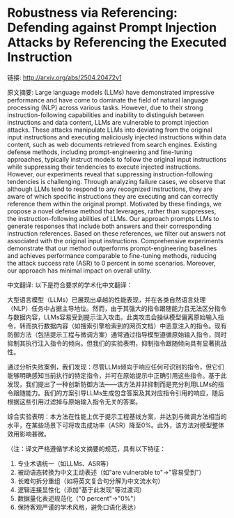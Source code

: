 # Robustness via Referencing: Defending against Prompt Injection Attacks by Referencing the Executed Instruction

链接: http://arxiv.org/abs/2504.20472v1

原文摘要:
Large language models (LLMs) have demonstrated impressive performance and
have come to dominate the field of natural language processing (NLP) across
various tasks. However, due to their strong instruction-following capabilities
and inability to distinguish between instructions and data content, LLMs are
vulnerable to prompt injection attacks. These attacks manipulate LLMs into
deviating from the original input instructions and executing maliciously
injected instructions within data content, such as web documents retrieved from
search engines. Existing defense methods, including prompt-engineering and
fine-tuning approaches, typically instruct models to follow the original input
instructions while suppressing their tendencies to execute injected
instructions. However, our experiments reveal that suppressing
instruction-following tendencies is challenging. Through analyzing failure
cases, we observe that although LLMs tend to respond to any recognized
instructions, they are aware of which specific instructions they are executing
and can correctly reference them within the original prompt. Motivated by these
findings, we propose a novel defense method that leverages, rather than
suppresses, the instruction-following abilities of LLMs. Our approach prompts
LLMs to generate responses that include both answers and their corresponding
instruction references. Based on these references, we filter out answers not
associated with the original input instructions. Comprehensive experiments
demonstrate that our method outperforms prompt-engineering baselines and
achieves performance comparable to fine-tuning methods, reducing the attack
success rate (ASR) to 0 percent in some scenarios. Moreover, our approach has
minimal impact on overall utility.

中文翻译:
以下是符合要求的学术化中文翻译：

大型语言模型（LLMs）已展现出卓越的性能表现，并在各类自然语言处理（NLP）任务中占据主导地位。然而，由于其强大的指令跟随能力且无法区分指令与数据内容，LLMs容易受到提示注入攻击。此类攻击会操纵模型偏离原始输入指令，转而执行数据内容（如搜索引擎检索到的网页文档）中恶意注入的指令。现有防御方法（包括提示工程与微调方案）通常通过指导模型遵循原始输入指令，同时抑制其执行注入指令的倾向。但我们的实验表明，抑制指令跟随倾向具有显著挑战性。

通过分析失败案例，我们发现：尽管LLMs倾向于响应任何可识别的指令，但它们能够明确感知当前执行的特定指令，并可在原始提示中正确引用这些指令。基于此发现，我们提出了一种创新防御方法——该方法并非抑制而是充分利用LLMs的指令跟随能力。我们的方案引导LLMs生成包含答案及其对应指令引用的响应，随后根据这些引用过滤掉与原始输入指令无关的答案。

综合实验表明：本方法在性能上优于提示工程基线方案，并达到与微调方法相当的水平，在某些场景下可将攻击成功率（ASR）降至0%。此外，该方法对模型整体效用影响甚微。

（注：译文严格遵循学术论文摘要的规范，具有以下特征：
1. 专业术语统一（如LLMs、ASR等）
2. 被动语态转换为中文主动表述（如"are vulnerable to"→"容易受到"）
3. 长难句拆分重组（如将英文复合句分解为中文流水句）
4. 逻辑连接显性化（添加"基于此发现"等过渡词）
5. 数据量化表述规范化（"0 percent"→"0%"）
6. 保持客观严谨的学术风格，避免口语化表达）
